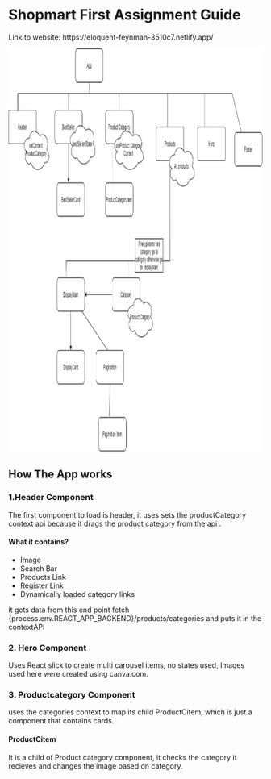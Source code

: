 <h1> Shopmart First Assignment Guide </h1>
Link to website: https://eloquent-feynman-3510c7.netlify.app/  <br />

<img src="roadmap.drawio.png" alt="Components" width="100%" height="800"> <br />

<h2>How The App works  </h2>

<h3> 1.Header Component</h3>
<p> The first component to load is header, it uses sets the productCategory context api because it drags the product category from the api .<br />
<h4>What it contains?  </h4>
<ul>
  <li>Image </li>
  <li>Search Bar</li>
  <li>Products Link</li>
  <li>Register Link</li>
   <li>Dynamically loaded category links</li>
</ul>
it gets data from this end point fetch {process.env.REACT_APP_BACKEND}/products/categories and puts it in the contextAPI
</p>

<h3> 2. Hero Component</h3>
<p>
 Uses React slick to create multi carousel items, no states used, Images used here were created using canva.com. 
</p>
<h3> 3. Productcategory Component</h3>
<p>
uses the categories context to map its child ProductCitem, which is just a component that contains cards. <br />

</p>

<h4> ProductCitem </h4>
It is a child of Product category component, it checks the category it recieves and changes the image based on category.
